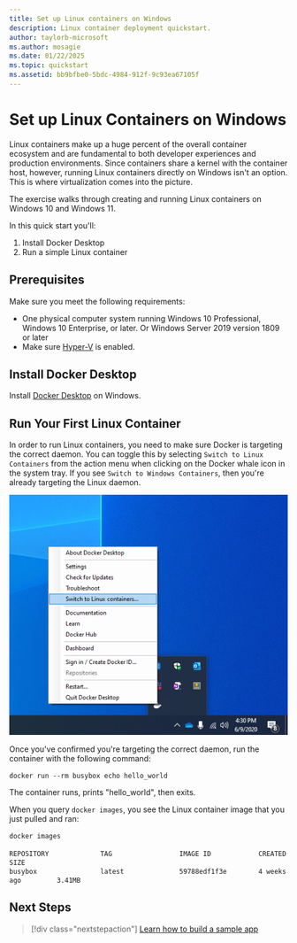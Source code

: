 ```yaml
---
title: Set up Linux containers on Windows
description: Linux container deployment quickstart.
author: taylorb-microsoft
ms.author: mosagie
ms.date: 01/22/2025
ms.topic: quickstart
ms.assetid: bb9bfbe0-5bdc-4984-912f-9c93ea67105f
---
```


# Set up Linux Containers on Windows

Linux containers make up a huge percent of the overall container ecosystem and are fundamental to both developer experiences and production environments. Since containers share a kernel with the container host, however, running Linux containers directly on Windows isn't an option. This is where virtualization comes into the picture.

The exercise walks through creating and running Linux containers on Windows 10 and Windows 11.

In this quick start you'll:

1. Install Docker Desktop
2. Run a simple Linux container

## Prerequisites

Make sure you meet the following requirements:

- One physical computer system running Windows 10 Professional, Windows 10 Enterprise, or later. Or Windows Server 2019 version 1809 or later
- Make sure [Hyper-V](/virtualization/hyper-v-on-windows/reference/hyper-v-requirements) is enabled.

## Install Docker Desktop

Install [Docker Desktop](https://docs.docker.com/desktop/setup/install/windows-install/) on Windows.

## Run Your First Linux Container

In order to run Linux containers, you need to make sure Docker is targeting the correct daemon. You can toggle this by selecting `Switch to Linux Containers` from the action menu when clicking on the Docker whale icon in the system tray. If you see `Switch to Windows Containers`, then you're already targeting the Linux daemon.

![Docker system tray menu showing the "Switch to Windows containers" command.](./media/switchDaemon.png)

Once you've confirmed you're targeting the correct daemon, run the container with the following command:

```console
docker run --rm busybox echo hello_world
```

The container runs, prints "hello_world", then exits.

When you query `docker images`, you see the Linux container image that you just pulled and ran:

```console
docker images

REPOSITORY             TAG                 IMAGE ID            CREATED             SIZE
busybox                latest              59788edf1f3e        4 weeks ago         3.41MB
```

## Next Steps

> [!div class="nextstepaction"]
> [Learn how to build a sample app](/virtualization/windowscontainers/quick-start/building-sample-app)

